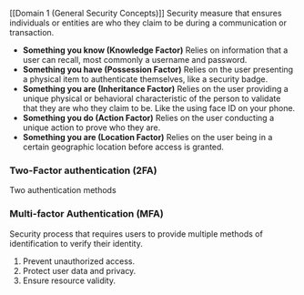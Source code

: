 [[Domain 1 (General Security Concepts)]]
Security measure that ensures individuals or entities are who they claim to be during a communication or transaction.

- **Something you know (Knowledge Factor)**
	Relies on information that a user can recall, most commonly a username and password.
- **Something you have (Possession Factor)**
	Relies on the user presenting a physical item to authenticate themselves, like a security badge.
- **Something you are (Inheritance Factor)**
	Relies on the user providing a unique physical or behavioral characteristic of the person to validate that they are who they claim to be. Like the using face ID on your phone.
- **Something you do (Action Factor)**
	Relies on the user conducting a unique action to prove who they are.
- **Something you are (Location Factor)**
	Relies on the user being in a certain geographic location before access is granted.
### Two-Factor authentication (2FA)
Two authentication methods

### Multi-factor Authentication (MFA)
Security process that requires users to provide multiple methods of identification to verify their identity.


1. Prevent unauthorized access.
2. Protect user data and privacy.
3. Ensure resource validity.
